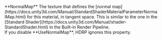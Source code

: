 <tr>
<td>**NormalMap**</td>
<td>The texture that defines the [normal map](https://docs.unity3d.com/Manual/StandardShaderMaterialParameterNormalMap.html) for this material, in tangent space. This is similar to the one in the [Standard Shader](https://docs.unity3d.com/Manual/shader-StandardShader.html) in the Built-in Render Pipeline.<br/>If you disable **UseNormalMap**, HDRP ignores this property.</td>
</tr>

